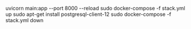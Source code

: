 uvicorn main:app --port 8000 --reload
sudo docker-compose -f stack.yml up
sudo apt-get install postgresql-client-12
sudo docker-compose -f stack.yml down

